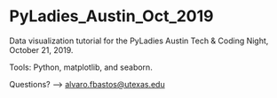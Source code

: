 # PyLadies_Austin_Oct_2019

Data visualization tutorial for the PyLadies Austin Tech & Coding Night, October 21, 2019.

Tools: Python, matplotlib, and seaborn.

Questions? --> alvaro.fbastos@utexas.edu
